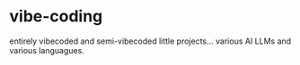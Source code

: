 # vibe-coding
entirely vibecoded and semi-vibecoded little projects... various AI LLMs and various languagues.  
